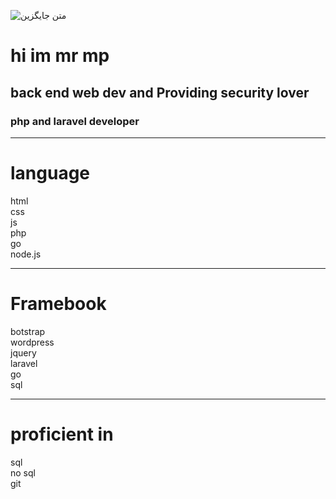 ![متن جایگزین](https://media.giphy.com/media/WUlplcMpOCEmTGBtBW/giphy.gif)
<h1>hi im mr mp </h1>
<h2> back end web dev and Providing security lover
<h3>
php and laravel developer
<hr>
<h1><b>language</b></h1>
html
<br>
css 
<br>
js 
<br>
php
<br>
go 
<br>
node.js
<hr>
<h1>Framebook </h1>
botstrap 
<br>
wordpress 
<br>
jquery 
<br>
laravel
<br>
go 
<br>
sql 
<br>
<hr>
<h1>
proficient in
 </h1>
sql
<br>
no sql 
<br>
git
